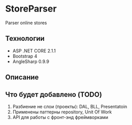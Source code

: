 # StoreParser
Parser online stores

## Технологии
* ASP .NET CORE 2.1.1
* Bootstrap 4
* AngleSharp 0.9.9

## Описание


## Что будет добавлено (TODO)
1. Разбиение не слои (проекты): DAL, BLL, Presentatoin
2. Применены паттерны repository, Unit Of Work
3. API для работы с фронт-энд фреймворками
